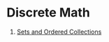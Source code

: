 # Discrete Math

1. [Sets and Ordered Collections](https://github.com/laserpants/discrete-math/blob/master/sets.pdf)
